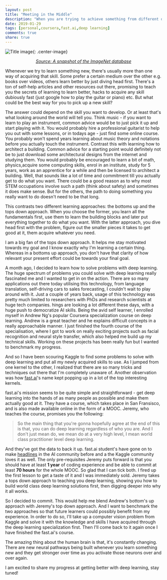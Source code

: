 ```yaml
---
layout: post
title: "Meeting in the Middle"
description: "When you are trying to achieve something from different directions"
date: 2019-01-29
tags: [personal,coursera,fast.ai,deep learning]
comments: true
share: true
---
```


![Title image](https://cdn.technologyreview.com/i/images/article.jpg?sw=2360&cx=169&cy=0&cw=1742&ch=817 "Center"){: .center-image}

<p style="text-align: center;"> 
<a href="https://www.technologyreview.com/s/611858/small-team-of-ai-coders-beats-googles-code/"><i>Source: A snapshot of the ImageNet database</i></a>
 </p>

Whenever we try to learn something new, there's usually more than one way of acquiring that skill. Some prefer a certain medium over the other e.g. books over videos, others learn better by just diving head first. There's a ton of self-help articles and other resources out there, promising to teach you the secrets of learning to learn better, hacks to acquire any skill dubiously fast  (just google how to play the guitar or piano) etc. But what could be the best way for you to pick up a new skill?

The answer could depend on the skill you want to develop. Or at least that's what looking around the world will tell you. Think music - if you want to learn to play an instrument, common advice would be to just pick it up and start playing with it. You would probably hire a professional guitarist to help you out with some lessons, or in todays age - just find some online course. You probably won't spend years learning about music theory and notations before you actually touch the instrument. Contrast this with learning how to architect a building. Common advice for a starting point would definitely not be to just download some architectural designs from the internet and studying them. You would probably be encouraged to learn a bit of math, physics,acquire some computing skills, enrol in an institute, study for 5 years, work as an apprentice for a while and then be licensed to architect a building. Well, that sounds like a lot of time and commitment till you actually get to do what you want. There could be a good reason as to why most STEM occupations involve such a path (think about safety) and sometimes it does make sense. But for the others, the path to doing something you really want to do doesn't need to be that long. 

This contrasts two different learning approaches: the bottoms up and the tops down approach. When you choose the former, you learn all the fundamentals first, use them to learn the building blocks and later put everything together to do what you want. With the latter approach, you dive head first with the problem, figure out the smaller pieces it takes to get good at it, them acquire whatever you need. 

I am a big fan of the tops down approach. It helps me stay motivated towards my goal and I know exactly why I'm learning a certain thing. Whereas in a bottoms up approach, you don't have that clarity of how relevant your present effort could be towards your final goal. 

A month ago, I decided to learn how to solve problems with deep learning. The huge spectrum of problems you could solve with deep learning really fascinated me and I wanted to get in on the action. There are so many applications out there today utilising this technology, from language translation, self-driving cars to sales forecasting, I couldn't wait to play around with it. Just a couple of years back, usage of this technology was pretty much limited to researchers with PhDs and research scientists at huge tech companies. hings are looking a lot different these days, with a huge push to democratize AI skills. Being the avid self learner, I enrolled myself in Andrew Ng's popular Coursera specialization course on deep learning. Andrew is a great teacher and he explains difficult concepts in a really approachable manner. I just finished the fourth course of the specialisation, where I got to work on really exciting projects such as facial recognition and neural style transfer, which also helped me build up my technical skills. Working on these projects has been really fun but I wanted to benchmark my progress.

And so I have been scouring Kaggle to find some problems to solve with deep learning and put all my newly acquired skills to use. As I jumped from one kernel to the other, I realized that there are so many tricks and techniques out there that I'm completely unaware of. Another observation was how [fast.ai](https://www.fast.ai/)'s name kept popping up in a lot of the top interesting kernels. 

fast.ai's mission seems to be quite simple and straightforward - get deep learning into the hands of as many people as possible and make them actually good at it. They have a course, which takes place in San Fransisco, and is also made available online in the form of a MOOC. Jeremy, who teaches the course, promises you the following:

> So the main thing that you're gonna hopefully agree at the end of this is that, you can do deep learning regardless of who you are. And I don't just mean do, we mean do at a very high level, I mean world class practitioner level deep learning.

And they've got the data to back it up. fast.ai student's have gone on to make [headlines](https://www.theverge.com/2018/5/7/17316010/fast-ai-speed-test-stanford-dawnbench-google-intel) in the AI community before and a the Kaggle community loves it as well. The only pre-requisites Jeremy puts forward is that you should have at least **1 year** of coding experience and be able to commit at least **70 hours** for the whole MOOC. So glad that I can tick both. I fired up the first lesson to get a taste of it and I was immediately sold. Jeremy takes a tops down approach to teaching you deep learning, showing you how to build world class deep learning solutions first, then digging deeper into why it all works.

So I decided to commit. This would help me blend Andrew's bottom's up approach with Jeremy's top down approach. And I want to benchmark the two approaches so that future learners could possibly benefit from my experience. In order to do so, I'll take up a computer vision problem from Kaggle and solve it with the knowledge and skills I have acquired through the deep learning specialization first. Then I'll come back to it again once I have finished the fast.ai's course.

The amazing thing about the human brain is that, it's constantly changing. There are new neural pathways being built whenever you learn something new and they get stronger over time as you activate those neurons over and over again. 

I am excited to share my progress at getting better with deep learning, stay tuned!